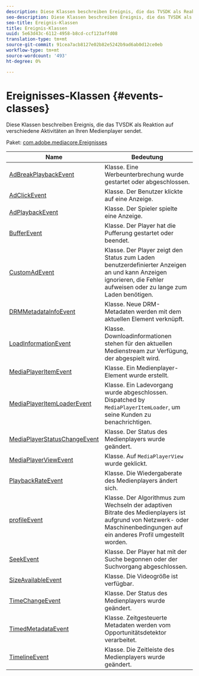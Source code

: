 ```yaml
---
description: Diese Klassen beschreiben Ereignis, die das TVSDK als Reaktion auf verschiedene Aktivitäten an Ihren Medienplayer sendet.
seo-description: Diese Klassen beschreiben Ereignis, die das TVSDK als Reaktion auf verschiedene Aktivitäten an Ihren Medienplayer sendet.
seo-title: Ereignis-Klassen
title: Ereignis-Klassen
uuid: 5e63d43c-6112-4958-b8cd-ccf123affd08
translation-type: tm+mt
source-git-commit: 91cea7acb8127e02b82e5242b9ad6ab0d12ce0eb
workflow-type: tm+mt
source-wordcount: '493'
ht-degree: 0%

---
```



# Ereignisses-Klassen {#events-classes}

Diese Klassen beschreiben Ereignis, die das TVSDK als Reaktion auf verschiedene Aktivitäten an Ihren Medienplayer sendet.

Paket: [com.adobe.mediacore.Ereignisses](https://help.adobe.com/en_US/primetime/api/psdk/asdoc-dhls_1.4/com/adobe/mediacore/events/package-detail.html)

| Name | Bedeutung |
|---|---|
| [AdBreakPlaybackEvent](https://help.adobe.com/en_US/primetime/api/psdk/asdoc-dhls_1.4/com/adobe/mediacore/events/AdBreakPlaybackEvent.html) | Klasse. Eine Werbeunterbrechung wurde gestartet oder abgeschlossen. |
| [AdClickEvent](https://help.adobe.com/en_US/primetime/api/psdk/asdoc-dhls_1.4/com/adobe/mediacore/events/AdClickEvent.html) | Klasse. Der Benutzer klickte auf eine Anzeige. |
| [AdPlaybackEvent](https://help.adobe.com/en_US/primetime/api/psdk/asdoc-dhls_1.4/com/adobe/mediacore/events/AdPlaybackEvent.html) | Klasse. Der Spieler spielte eine Anzeige. |
| [BufferEvent](https://help.adobe.com/en_US/primetime/api/psdk/asdoc-dhls_1.4/com/adobe/mediacore/events/BufferEvent.html) | Klasse. Der Player hat die Pufferung gestartet oder beendet. |
| [CustomAdEvent](https://help.adobe.com/en_US/primetime/api/psdk/asdoc-dhls_1.4/com/adobe/mediacore/timeline/advertising/CustomAdEvent.html) | Klasse. Der Player zeigt den Status zum Laden benutzerdefinierter Anzeigen an und kann Anzeigen ignorieren, die Fehler aufweisen oder zu lange zum Laden benötigen. |
| [DRMMetadataInfoEvent](https://help.adobe.com/en_US/primetime/api/psdk/asdoc-dhls_1.4/com/adobe/mediacore/events/DRMMetadataInfoEvent.html) | Klasse. Neue DRM-Metadaten werden mit dem aktuellen Element verknüpft. |
| [LoadInformationEvent](https://help.adobe.com/en_US/primetime/api/psdk/asdoc-dhls_1.4/com/adobe/mediacore/events/LoadInformationEvent.html) | Klasse. Downloadinformationen stehen für den aktuellen Medienstream zur Verfügung, der abgespielt wird. |
| [MediaPlayerItemEvent](https://help.adobe.com/en_US/primetime/api/psdk/asdoc-dhls_1.4/com/adobe/mediacore/events/MediaPlayerItemEvent.html) | Klasse. Ein Medienplayer-Element wurde erstellt. |
| [MediaPlayerItemLoaderEvent](https://help.adobe.com/en_US/primetime/api/psdk/asdoc-dhls_1.4/com/adobe/mediacore/events/MediaPlayerItemLoaderEvent.html) | Klasse. Ein Ladevorgang wurde abgeschlossen. Dispatched by `MediaPlayerItemLoader`, um seine Kunden zu benachrichtigen. |
| [MediaPlayerStatusChangeEvent](https://help.adobe.com/en_US/primetime/api/psdk/asdoc-dhls_1.4/com/adobe/mediacore/events/MediaPlayerStatusChangeEvent.html) | Klasse. Der Status des Medienplayers wurde geändert. |
| [MediaPlayerViewEvent](https://help.adobe.com/en_US/primetime/api/psdk/asdoc-dhls_1.4/com/adobe/mediacore/events/MediaPlayerViewEvent.html) | Klasse. Auf `MediaPlayerView` wurde geklickt. |
| [PlaybackRateEvent](https://help.adobe.com/en_US/primetime/api/psdk/asdoc-dhls_1.4/com/adobe/mediacore/events/PlaybackRateEvent.html) | Klasse. Die Wiedergaberate des Medienplayers ändert sich. |
| [profileEvent](https://help.adobe.com/en_US/primetime/api/psdk/asdoc-dhls_1.4/com/adobe/mediacore/events/ProfileEvent.html) | Klasse. Der Algorithmus zum Wechseln der adaptiven Bitrate des Medienplayers ist aufgrund von Netzwerk- oder Maschinenbedingungen auf ein anderes Profil umgestellt worden. |
| [SeekEvent](https://help.adobe.com/en_US/primetime/api/psdk/asdoc-dhls_1.4/com/adobe/mediacore/events/SeekEvent.html) | Klasse. Der Player hat mit der Suche begonnen oder der Suchvorgang abgeschlossen. |
| [SizeAvailableEvent](https://help.adobe.com/en_US/primetime/api/psdk/asdoc-dhls_1.4/com/adobe/mediacore/events/SizeAvailableEvent.html) | Klasse. Die Videogröße ist verfügbar. |
| [TimeChangeEvent](https://help.adobe.com/en_US/primetime/api/psdk/asdoc-dhls_1.4/com/adobe/mediacore/events/TimeChangeEvent.html) | Klasse. Der Status des Medienplayers wurde geändert. |
| [TimedMetadataEvent](https://help.adobe.com/en_US/primetime/api/psdk/asdoc-dhls_1.4/com/adobe/mediacore/events/TimedMetadataEvent.html) | Klasse. Zeitgesteuerte Metadaten werden vom Opportunitätsdetektor verarbeitet. |
| [TimelineEvent](https://help.adobe.com/en_US/primetime/api/psdk/asdoc-dhls_1.4/com/adobe/mediacore/events/TimelineEvent.html) | Klasse. Die Zeitleiste des Medienplayers wurde geändert. |